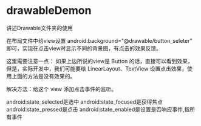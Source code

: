 # drawableDemon
讲述Drawable文件夹的使用

在布局文件中给view设置 android:background="@drawable/button_seleter" 即可，实现在点击view时显示不同的背景图，有点击的效果反馈。

这里需要注意一点：
如果上边所说的view是 Button 的话，直接可以看到效果，但是，实际开发中，我们可能要给 LinearLayout、TextView 设置点击效果，使用上面的方法是没有效果的。

解决方法：给这个 view 添加点击事件的监听。

android:state_selected是选中
android:state_focused是获得焦点
android:state_pressed是点击
android:state_enabled是设置是否响应事件,指所有事件




